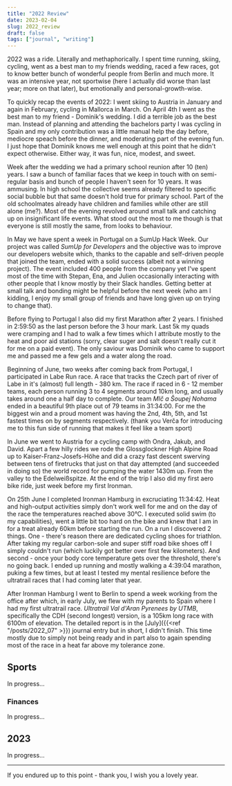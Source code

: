 ```yaml
---
title: "2022 Review"
date: 2023-02-04
slug: 2022_review
draft: false
tags: ["journal", "writing"]
---
```


2022 was a ride. Literally and methaphorically. I spent time running, skiing, cycling, went
as a best man to my friends wedding, raced a few races, got to know better bunch of wonderful people from Berlin
and much more. It was an intensive year, not sportwise (here I actually did worse than last year; more on that later), but emotionally and personal-growth-wise.

To quickly recap the events of 2022: I went skiing to Austria in January and again in February,
cycling in Mallorca in March. On April 4th I went as the best man to my friend - Dominik's
wedding. I did a terrible job as the best man. Instead of planning and attending the bachelors
party I was cycling in Spain and my only contribution was a little manual help the day before,
mediocre speach before the dinner, and moderating part of the evening fun. I just hope that
Dominik knows me well enough at this point that he didn't expect otherwise. Either way,
it was fun, nice, modest, and sweet.

Week after the wedding we had a primary school reunion after 10 (ten) years. I saw a bunch
of familiar faces that we keep in touch with on semi-regular basis and bunch of people I haven't
seen for 10 years. It was ammusing. In high school the collective seems already filtered to specific
social bubble but that same doesn't hold true for primary school. Part of the old schoolmates
already have children and families while other are still alone (me?). Most of the evening revolved
around small talk and catching up on insignificant life events. What stood out the most to me though
is that everyone is still mostly the same, from looks to behaviour.

In May we have spent a week in Portugal on a SumUp Hack Week. Our project was called
_SumUp for Developers_ and the objective was to improve our developers website which,
thanks to the capable and self-driven people that joined the team, ended with a solid
success (albeit not a winning project). The event included 400 people from the company
yet I've spent most of the time with Stepan, Ena, and Julien occasionally interacting
with other people that I know mostly by their Slack handles. Getting better at small talk
and bonding might be helpful before the next week (who am I kidding, I enjoy my small group
of friends and have long given up on trying to change that).

Before flying to Portugal I also did my first Marathon after 2 years.
I finished in 2:59:50 as the last person before the 3 hour mark. Last 5k my quads were
cramping and I had to walk a few times which I attribute mostly to the heat
and poor aid stations (sorry, clear suger and salt doesn't really cut it for me on a paid event).
The only saviour was Dominik who came to support me and passed me a few gels and a water
along the road.

Beginning of June, two weeks after coming back from Portugal, I participated in Labe Run race.
A race that tracks the Czech part of river of Labe in it's (almost) full length - 380 km.
The race if raced in 6 - 12 member teams, each person running 3 to 4 segments around 10km long,
and usually takes around one a half day to complete.
Our team _Mlč a Šoupej Nohama_ ended in a beautiful 9th place
out of 79 teams in 31:34:00. For me the biggest win and a proud moment was having the
2nd, 4th, 5th, and 1st fastest times on by segments respectively.
(thank you Verča for introducing me to this fun side of running that makes it feel like a team sport)

In June we went to Austria for a cycling camp with Ondra, Jakub, and David. Apart a few hilly rides
we rode the Glossglockner High Alpine Road up to Kaiser-Franz-Josefs-Höhe and did a crazy
fast descent swerving between tens of firetrucks that just on that day attempted (and succeeded in doing so)
the world record for pumping the water 1430m up. From the valley to the Edelweißspitze.
At the end of the trip I also did my first aero bike ride, just week before my first Ironman.

On 25th June I completed Ironman Hamburg in excruciating 11:34:42. Heat and high-output activities
simply don't work well for me and on the day of the race the temperatures reached above 30°C.
I executed solid swim (to my capabilities), went a little bit too hard on the bike and knew that
I am in for a treat already 60km before starting the run. On a run I discovered 2 things.
One - there's reason there are dedicated cycling shoes for triathlon. After taking my regular
carbon-sole and super stiff road bike shoes off I simply couldn't run (which luckily got better
over first few kilometers). And second - once your body core temperature gets over the threshold,
there's no going back. I ended up running and mostly walking a 4:39:04 marathon, puking a few times,
but at least I tested my mental resilience before the ultratrail races that I had coming later that year.

After Ironman Hamburg I went to Berlin to spend a week working from the office after which, in early
July, we flew with my parents to Spain where I had my first ultratrail race.
_Ultratrail Val d'Aran Pyrenees by UTMB_, specifically the CDH (second longest) version,
is a 105km long race with 6100m of elevation. The detailed report is in
the [July]({{<ref "/posts/2022_07" >}}) journal entry but in short, I didn't finish.
This time mostly due to simply not being ready and in part also to again spending most
of the race in a heat far above my tolerance zone.

## Sports

In progress...

### Finances

In progress...

## 2023

In progress...

---

If you endured up to this point - thank you, I wish you a lovely year.

